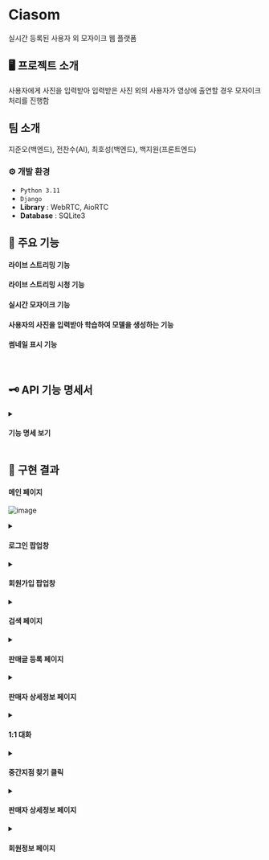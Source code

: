 # Ciasom
실시간 등록된 사용자 외 모자이크 웹 플랫폼 

## 🖥️ 프로젝트 소개
사용자에게 사진을 입력받아 입력받은 사진 외의 사용자가 영상에 출연할 경우 모자이크 처리를 진행함
<br>

##  팀 소개
지준오(백엔드), 전찬수(AI), 최호성(백엔드), 백지원(프론트엔드)
<br>

### ⚙️ 개발 환경
- `Python 3.11`
- `Django`
- **Library** :  WebRTC, AioRTC
- **Database** : SQLite3

## 📌 주요 기능
#### 라이브 스트리밍 기능
#### 라이브 스트리밍 시청 기능
#### 실시간 모자이크 기능
#### 사용자의 사진을 입력받아 학습하여 모델을 생성하는 기능
#### 썸네일 표시 기능
<br>

## 🗝️ API 기능 명세서
<details><summary><h4>기능 명세 보기</h4> </summary>
  
![image](https://github.com/MegaZizon/SangChuMarket/assets/105596059/bf7a62ab-56f9-4f7c-8d72-3f8a556c169a)

</details>


## 🚩 구현 결과



#### 메인 페이지


![image](https://github.com/MegaZizon/SangChuMarket/assets/105596059/7a484bd3-a125-4685-8ee9-ad183203a237)


<details><summary><h4>로그인 팝업창</h4> </summary>

<!-- summary 아래 한칸 공백 두어야함 -->

![image](https://github.com/MegaZizon/SangChuMarket/assets/105596059/6a2e72cf-6387-4553-8546-491e2ebb469f)

</details>

<details><summary><h4>회원가입 팝업창</h4> </summary>

<!-- summary 아래 한칸 공백 두어야함 -->

![image](https://github.com/MegaZizon/SangChuMarket/assets/105596059/aab684ce-f219-4a25-ae99-1b8e8d1ceea0)


</details>

<details><summary><h4>검색 페이지</h4> </summary>

<!-- summary 아래 한칸 공백 두어야함 -->

![image](https://github.com/MegaZizon/SangChuMarket/assets/105596059/66290e9d-d1dc-45a4-9a65-07422677421b)


</details>

<details><summary><h4>판매글 등록 페이지</h4> </summary>

<!-- summary 아래 한칸 공백 두어야함 -->

![image](https://github.com/MegaZizon/SangChuMarket/assets/105596059/a7cf49bc-0ba3-407d-b4ba-7c6b7cb4b2a0)


</details>

<details><summary><h4>판매자 상세정보 페이지</h4> </summary>

<!-- summary 아래 한칸 공백 두어야함 -->

![image](https://github.com/MegaZizon/SangChuMarket/assets/105596059/ac490a7d-1784-4585-af1c-43d8d5955b8c)
![image](https://github.com/MegaZizon/SangChuMarket/assets/105596059/c80466e9-c3e0-4b4f-8630-075434985461)
![image](https://github.com/MegaZizon/SangChuMarket/assets/105596059/49a7ea1f-5cd9-4f4f-a81e-1a10adf6831c)
![image](https://github.com/MegaZizon/SangChuMarket/assets/105596059/9ad55d46-4121-45da-9366-559427da32ac)




</details>

<details><summary><h4>1:1 대화</h4> </summary>

<!-- summary 아래 한칸 공백 두어야함 -->

![image](https://github.com/MegaZizon/SangChuMarket/assets/105596059/b1a24d66-cddf-44a1-9d76-0e4ed2e95b4d)


</details>

<details><summary><h4>중간지점 찾기 클릭</h4> </summary>

<!-- summary 아래 한칸 공백 두어야함 -->

![image](https://github.com/MegaZizon/SangChuMarket/assets/105596059/5d35e499-ad56-473a-bee0-49eec2eac468)



</details>

<details><summary><h4>판매자 상세정보 페이지</h4> </summary>

<!-- summary 아래 한칸 공백 두어야함 -->

![image](https://github.com/MegaZizon/SangChuMarket/assets/105596059/f9d2e029-df85-48f7-9658-e983d61ae93c)


</details>

<details><summary><h4>회원정보 페이지</h4> </summary>

<!-- summary 아래 한칸 공백 두어야함 -->

![image](https://github.com/MegaZizon/SangChuMarket/assets/105596059/e7a3982b-f7c1-45a2-9880-cedc41b4bc58)



</details>

